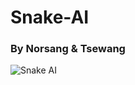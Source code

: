 # Snake-AI

### By Norsang & Tsewang

<!-- Image Format -->

![Snake AI](https://techs0uls.files.wordpress.com/2020/01/single_snake-1.jpg?w=437)
